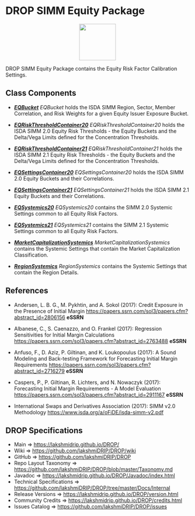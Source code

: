 # DROP SIMM Equity Package

<p align="center"><img src="https://github.com/lakshmiDRIP/DROP/blob/master/DRIP_Logo.gif?raw=true" width="100"></p>

DROP SIMM Equity Package contains the Equity Risk Factor Calibration Settings.


## Class Components

 * [***EQBucket***](https://github.com/lakshmiDRIP/DROP/tree/master/src/main/java/org/drip/simm/equity/EQBucket.java)
 <i>EQBucket</i> holds the ISDA SIMM Region, Sector, Member Correlation, and Risk Weights for a given Equity
 Issuer Exposure Bucket.

 * [***EQRiskThresholdContainer20***](https://github.com/lakshmiDRIP/DROP/tree/master/src/main/java/org/drip/simm/equity/EQRiskThresholdContainer20.java)
 <i>EQRiskThresholdContainer20</i> holds the ISDA SIMM 2.0 Equity Risk Thresholds - the Equity Buckets and
 the Delta/Vega Limits defined for the Concentration Thresholds.

 * [***EQRiskThresholdContainer21***](https://github.com/lakshmiDRIP/DROP/tree/master/src/main/java/org/drip/simm/equity/EQRiskThresholdContainer21.java)
 <i>EQRiskThresholdContainer21</i> holds the ISDA SIMM 2.1 Equity Risk Thresholds - the Equity Buckets and
 the Delta/Vega Limits defined for the Concentration Thresholds.

 * [***EQSettingsContainer20***](https://github.com/lakshmiDRIP/DROP/tree/master/src/main/java/org/drip/simm/equity/EQSettingsContainer20.java)
 <i>EQSettingsContainer20</i> holds the ISDA SIMM 2.0 Equity Buckets and their Correlations.

 * [***EQSettingsContainer21***](https://github.com/lakshmiDRIP/DROP/tree/master/src/main/java/org/drip/simm/equity/EQSettingsContainer21.java)
 <i>EQSettingsContainer21</i> holds the ISDA SIMM 2.1 Equity Buckets and their Correlations.

 * [***EQSystemics20***](https://github.com/lakshmiDRIP/DROP/tree/master/src/main/java/org/drip/simm/equity/EQSystemics20.java)
 <i>EQSystemics20</i> contains the SIMM 2.0 Systemic Settings common to all Equity Risk Factors.

 * [***EQSystemics21***](https://github.com/lakshmiDRIP/DROP/tree/master/src/main/java/org/drip/simm/equity/EQSystemics21.java)
 <i>EQSystemics21</i> contains the SIMM 2.1 Systemic Settings common to all Equity Risk Factors.

 * [***MarketCapitalizationSystemics***](https://github.com/lakshmiDRIP/DROP/tree/master/src/main/java/org/drip/simm/equity/MarketCapitalizationSystemics.java)
 <i>MarketCapitalizationSystemics</i> contains the Systemic Settings that contain the Market Capitalization
 Classification.

 * [***RegionSystemics***](https://github.com/lakshmiDRIP/DROP/tree/master/src/main/java/org/drip/simm/equity/RegionSystemics.java)
 <i>RegionSystemics</i> contains the Systemic Settings that contain the Region Details.


## References

 * Andersen, L. B. G., M. Pykhtin, and A. Sokol (2017): Credit Exposure in the Presence of Initial Margin
 	https://papers.ssrn.com/sol3/papers.cfm?abstract_id=2806156 <b>eSSRN</b>

 * Albanese, C., S. Caenazzo, and O. Frankel (2017): Regression Sensitivities for Initial Margin Calculations
 	https://papers.ssrn.com/sol3/papers.cfm?abstract_id=2763488 <b>eSSRN</b>

 * Anfuso, F., D. Aziz, P. Giltinan, and K. Loukopoulus (2017): A Sound Modeling and Back-testing Framework
 	for Forecasting Initial Margin Requirements https://papers.ssrn.com/sol3/papers.cfm?abstract_id=2716279
 		<b>eSSRN</b>

 * Caspers, P., P. Giltinan, R. Lichters, and N. Nowaczyk (2017): Forecasting Initial Margin Requirements - A
 	Model Evaluation https://papers.ssrn.com/sol3/papers.cfm?abstract_id=2911167 <b>eSSRN</b>

 * International Swaps and Derivatives Association (2017): SIMM v2.0 Methodology
		https://www.isda.org/a/oFiDE/isda-simm-v2.pdf


## DROP Specifications

 * Main                     => https://lakshmidrip.github.io/DROP/
 * Wiki                     => https://github.com/lakshmiDRIP/DROP/wiki
 * GitHub                   => https://github.com/lakshmiDRIP/DROP
 * Repo Layout Taxonomy     => https://github.com/lakshmiDRIP/DROP/blob/master/Taxonomy.md
 * Javadoc                  => https://lakshmidrip.github.io/DROP/Javadoc/index.html
 * Technical Specifications => https://github.com/lakshmiDRIP/DROP/tree/master/Docs/Internal
 * Release Versions         => https://lakshmidrip.github.io/DROP/version.html
 * Community Credits        => https://lakshmidrip.github.io/DROP/credits.html
 * Issues Catalog           => https://github.com/lakshmiDRIP/DROP/issues
